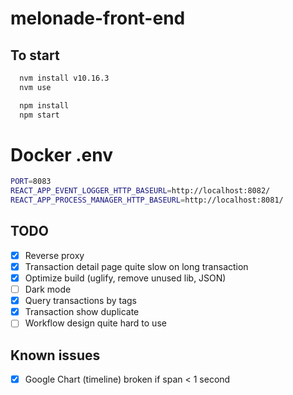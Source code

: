 # melonade-front-end

## To start

```bash
  nvm install v10.16.3
  nvm use

  npm install
  npm start
```

# Docker .env

```bash
PORT=8083
REACT_APP_EVENT_LOGGER_HTTP_BASEURL=http://localhost:8082/
REACT_APP_PROCESS_MANAGER_HTTP_BASEURL=http://localhost:8081/
```

## TODO

- [x] Reverse proxy
- [x] Transaction detail page quite slow on long transaction
- [x] Optimize build (uglify, remove unused lib, JSON)
- [ ] Dark mode
- [x] Query transactions by tags
- [x] Transaction show duplicate
- [ ] Workflow design quite hard to use

## Known issues

- [x] Google Chart (timeline) broken if span < 1 second
